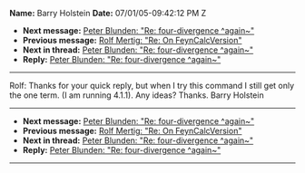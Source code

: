 **Name:** Barry Holstein
**Date:** 07/01/05-09:42:12 PM Z

  - **Next message:** [Peter Blunden: "Re: four-divergence
    ^again\~"](0291.html)
  - **Previous message:** [Rolf Mertig: "Re: On
    FeynCalcVersion"](0289.html)
  - **Next in thread:** [Peter Blunden: "Re: four-divergence
    ^again\~"](0291.html)
  - **Reply:** [Peter Blunden: "Re: four-divergence
    ^again\~"](0291.html)

-----

Rolf: Thanks for your quick reply, but when I try this command I still
get only the one term. (I am running 4.1.1). Any ideas? Thanks. Barry
Holstein  

-----

  - **Next message:** [Peter Blunden: "Re: four-divergence
    ^again\~"](0291.html)
  - **Previous message:** [Rolf Mertig: "Re: On
    FeynCalcVersion"](0289.html)
  - **Next in thread:** [Peter Blunden: "Re: four-divergence
    ^again\~"](0291.html)
  - **Reply:** [Peter Blunden: "Re: four-divergence
    ^again\~"](0291.html)

-----

